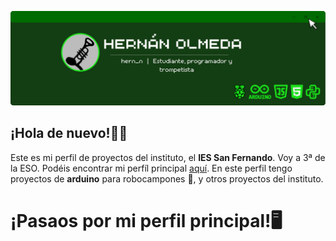 ![Banner](Banner_hernan_olmeda_cursor.png)
## ¡Hola de nuevo!👋🙂

Este es mi perfil de proyectos del instituto, el **IES San Fernando**. Voy a 3ª de la ESO.
Podéis encontrar mi perfíl principal [aquí](https://github.com/hern-n).
En este perfil tengo proyectos de **arduino** para robocampones 🤖, y otros proyectos del instituto.

# ¡Pasaos por mi perfil principal!🖥️
